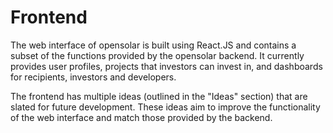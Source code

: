 # Frontend

The web interface of opensolar is built using React.JS and contains a subset of the functions provided by the opensolar backend. It currently provides user profiles, projects that investors can invest in, and dashboards for recipients, investors and developers.

The frontend has multiple ideas \(outlined in the "Ideas" section\) that are slated for future development.  These ideas aim to improve the functionality of the web interface and match those provided by the backend.

